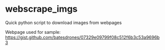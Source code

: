 # webscrape_imgs
Quick python script to download images from webpages


Webpage used for sample: https://gist.github.com/batesdrones/07329e09799f08c512f6b3c53a9696b3

